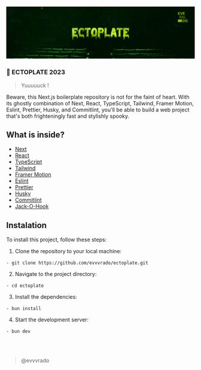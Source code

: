 <p align="center">
  <img src="cover.png" width="1200">
</p>

### 🦠 ECTOPLATE 2023

> Yuuuuuck !

Beware, this Next.js boilerplate repository is not for the faint of heart. With its ghostly combination of Next, React, TypeScript, Tailwind, Framer Motion, Eslint, Prettier, Husky, and Commitlint, you'll be able to build a web project that's both frighteningly fast and stylishly spooky.

## What is inside?

-   [Next](https://nextjs.org/docs)
-   [React](https://reactjs.org)
-   [TypeScript](https://www.typescriptlang.org)
-   [Tailwind](https://tailwindcss.com/)
-   [Framer Motion](https://www.framer.com/motion/)
-   [Eslint](https://eslint.org)
-   [Prettier](https://prettier.io)
-   [Husky](https://github.com/typicode/husky)
-   [Commitlint](https://commitlint.js.org/#/)
-   [Jack-O-Hook](https://github.com/evvvrado/jack-o-hook)

## Instalation

To install this project, follow these steps:

1. Clone the repository to your local machine:

```
- git clone https://github.com/evvvrado/ectoplate.git
```

2. Navigate to the project directory:

```
- cd ectoplate
```

3. Install the dependencies:

```
- bun install
```

4. Start the development server:

```
- bun dev
```

<br>
<br>

> @evvvrado
